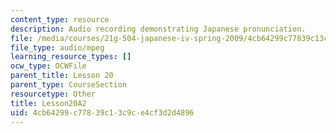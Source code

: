 ```yaml
---
content_type: resource
description: Audio recording demonstrating Japanese pronunciation.
file: /media/courses/21g-504-japanese-iv-spring-2009/4cb64299c77839c13c9ce4cf3d2d4896_Lesson20A2.mp3
file_type: audio/mpeg
learning_resource_types: []
ocw_type: OCWFile
parent_title: Lesson 20
parent_type: CourseSection
resourcetype: Other
title: Lesson20A2
uid: 4cb64299-c778-39c1-3c9c-e4cf3d2d4896
---
```

